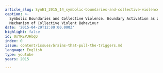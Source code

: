 ```yaml
---
article_slug: SynE1_2015_14_symbolic-boundaries-and-collective-violence-
caption: >-
  Symbolic Boundaries and Collective Violence. Boundary Activation as a Key
  Mechanism of Collective Violent Behaviour
date: '2015-04-29T12:00:00.000Z'
highlight: false
id: UxYREPJHbqQ
index: 0
issue: content/issues/brains-that-pull-the-triggers.md
language: English
type: youtube
years: 2015

---
```

